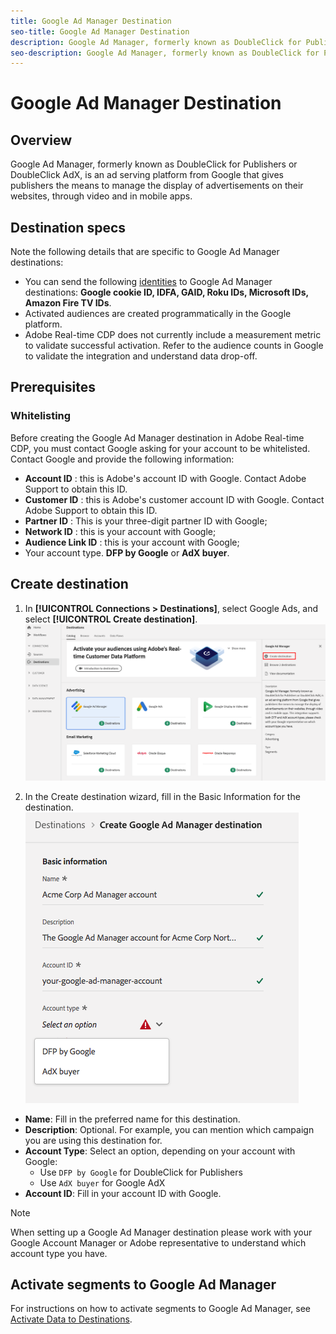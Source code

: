 ```yaml
---
title: Google Ad Manager Destination
seo-title: Google Ad Manager Destination
description: Google Ad Manager, formerly known as DoubleClick for Publishers or DoubleClick AdX, is an ad serving platform from Google that gives publishers the means to manage the display of advertisements on their websites, through video and in mobile apps. 
seo-description: Google Ad Manager, formerly known as DoubleClick for Publishers or DoubleClick AdX, is an ad serving platform from Google that gives publishers the means to manage the display of advertisements on their websites, through video and in mobile apps. 
---
```


# Google Ad Manager Destination

## Overview

Google Ad Manager, formerly known as DoubleClick for Publishers or DoubleClick AdX, is an ad serving platform from Google that gives publishers the means to manage the display of advertisements on their websites, through video and in mobile apps.

## Destination specs

Note the following details that are specific to Google Ad Manager destinations:

* You can send the following [identities](https://www.adobe.io/apis/experienceplatform/home/profile-identity-segmentation/profile-identity-segmentation-services.html#!api-specification/markdown/narrative/technical_overview/identity_namespace_overview/identity_namespace_overview.md) to Google Ad Manager destinations: **Google cookie ID, IDFA, GAID, Roku IDs, Microsoft IDs, Amazon Fire TV IDs**.
* Activated audiences are created programmatically in the Google platform.
* Adobe Real-time CDP does not currently include a measurement metric to validate successful activation. Refer to the audience counts in Google to validate the integration and understand data drop-off.

## Prerequisites

### Whitelisting

Before creating the Google Ad Manager destination in Adobe Real-time CDP, you must contact Google asking for your account to be whitelisted. Contact Google and provide the following information:

* **Account ID** : this is Adobe's account ID with Google. Contact Adobe Support to obtain this ID.
* **Customer ID** : this is Adobe's customer account ID with Google. Contact Adobe Support to obtain this ID.
* **Partner ID** : This is your three-digit partner ID with Google;
* **Network ID** : this is your account with Google;
* **Audience Link ID** : this is your account with Google;
* Your account type. **DFP by Google** or **AdX buyer**.

## Create destination

1. In **[!UICONTROL Connections > Destinations]**, select Google Ads, and select **[!UICONTROL Create destination]**.
    ![Connect Google Ad Manager destination](/help/rtcdp/destinations/assets/google-ad-manager-destination.png)

2. In the Create destination wizard, fill in the Basic Information for the destination.
    ![Basic information Google Ad Manager](/help/rtcdp/destinations/assets/google-ad-manager-basic-information.png)
*  **Name**: Fill in the preferred name for this destination.
*  **Description**: Optional. For example, you can mention which campaign you are using this destination for.
*  **Account Type**: Select an option, depending on your account with Google:
   * Use `DFP by Google` for DoubleClick for Publishers
   * Use `AdX buyer` for Google AdX
*  **Account ID**: Fill in your account ID with Google.

>[!NOTE]
>
>When setting up a Google Ad Manager destination please work with your Google Account Manager or Adobe representative to understand which account type you have.

## Activate segments to Google Ad Manager

For instructions on how to activate segments to Google Ad Manager, see [Activate Data to Destinations](/help/rtcdp/destinations/activate-destinations.md).